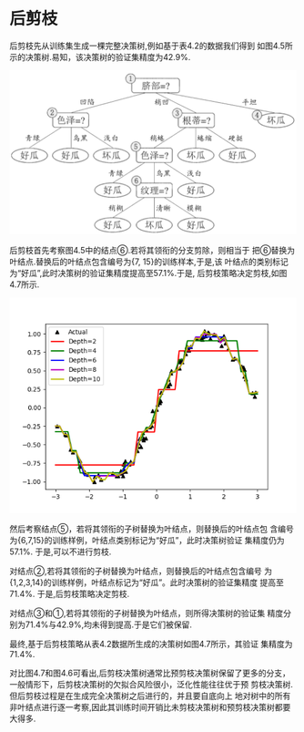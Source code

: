 # 后剪枝

后剪枝先从训练集生成一棵完整决策树,例如基于表4.2的数据我们得到 如图4.5所示的决策树.易知，该决策树的验证集精度为42.9%. 

![&#x56FE;4.5](../.gitbook/assets/image%20%286%29.png)

后剪枝首先考察图4.5中的结点⑥.若将其领衔的分支剪除，则相当于 把⑥替换为叶结点.替换后的叶结点包含编号为{7, 15}的训练样本,于是,该 叶结点的类别标记为“好瓜”,此时决策树的验证集精度提高至57.1%.于是, 后剪枝策略决定剪枝,如图4.7所示. 

![&#x56FE;4.7](../.gitbook/assets/image%20%2811%29.png)

然后考察结点⑤，若将其领衔的子树替换为叶结点，则替换后的叶结点包 含编号为{6,7,15}的训练样例，叶结点类别标记为“好瓜”，此时决策树验证 集精度仍为57.1%. 于是,可以不进行剪枝. 

对结点②,若将其领衔的子树替换为叶结点，则替换后的叶结点包含编号 为{1,2,3,14}的训练样例，叶结点标记为“好瓜”。此时决策树的验证集精度 提高至71.4%. 于是,后剪枝策略决定剪枝. 

对结点③和①,若将其领衔的子树替换为叶结点，则所得决策树的验证集 精度分别为71.4%与42.9%,均未得到提高.于是它们被保留.

最终,基于后剪枝策略从表4.2数据所生成的决策树如图4.7所示，其验证 集精度为71.4%. 

对比图4.7和图4.6可看出,后剪枝决策树通常比预剪枝决策树保留了更多的分支，一般情形下，后剪枝决策树的欠拟合风险很小，泛化性能往往优于预 剪枝决策树.但后剪枝过程是在生成完全决策树之后进行的，并且要自底向上 地对树中的所有非叶结点进行逐一考察,因此其训练时间开销比未剪枝决策树和预剪枝决策树都要大得多.

